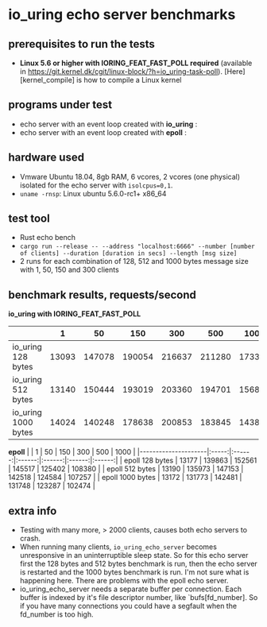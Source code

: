 # io_uring echo server benchmarks

## prerequisites to run the tests
* __Linux 5.6 or higher with IORING_FEAT_FAST_POLL required__ (available in https://git.kernel.dk/cgit/linux-block/?h=io_uring-task-poll). [Here][kernel_compile] is how to compile a Linux kernel

## programs under test
* echo server with an event loop created with __io_uring__ :
* echo server with an event loop created with __epoll__ :

## hardware used
* Vmware Ubuntu 18.04, 8gb RAM, 6 vcores, 2 vcores (one physical) isolated for the echo server with `isolcpus=0,1`.
* `uname -rnsp`: Linux ubuntu 5.6.0-rc1+ x86_64



## test tool
* Rust echo bench
* `cargo run --release -- --address "localhost:6666" --number [number of clients] --duration [duration in secs] --length [msg size]`
* 2 runs for each combination of 128, 512 and 1000 bytes message size with 1, 50, 150 and 300 clients




## benchmark results, requests/second

**io_uring with IORING_FEAT_FAST_POLL**

|                     | 1     | 50     | 150    | 300    | 500    | 1000   |
|---------------------|:-----:|:------:|:------:|:------:|:------:|:------:|
| io_uring 128 bytes  | 13093 | 147078 | 190054 | 216637 | 211280 | 173343 |
| io_uring 512 bytes  | 13140 | 150444 | 193019 | 203360 | 194701 | 156880 |
| io_uring 1000 bytes | 14024 | 140248 | 178638 | 200853 | 183845 | 143810 |




**epoll**
|                     | 1     | 50     | 150    | 300    | 500    | 1000   |
|---------------------|:-----:|:------:|:------:|:------:|:------:|:------:|
| epoll 128 bytes     | 13177 | 139863 | 152561 | 145517 | 125402 | 108380 |
| epoll 512 bytes     | 13190 | 135973 | 147153 | 142518 | 124584 | 107257 |
| epoll 1000 bytes    | 13172 | 131773 | 142481 | 131748 | 123287 | 102474 |





## extra info
* Testing with many more, > 2000 clients, causes both echo servers to crash.
* When running many clients, `io_uring_echo_server` becomes unresponsive in an uninterruptible sleep state. So for this echo server first the 128 bytes and 512 bytes benchmark is run, then the echo server is restarted and the 1000 bytes benchmark is run. I'm not sure what is happening here. There are problems with the epoll echo server.
* io_uring_echo_server needs a separate buffer per connection. Each buffer is indexed by it's file descriptor number, like `bufs[fd_number]. So if you have many connections you could have a segfault when the fd_number is too high.



[kernle_compile]: https://www.cyberciti.biz/tips/compiling-linux-kernel-26.html